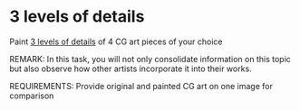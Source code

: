 # 3 levels of details
Paint [3 levels of details](https://www.youtube.com/watch?v=qMH_J_vcoqE) of 4 CG art pieces of your choice

REMARK: In this task, you will not only consolidate information on this topic but also observe how other artists incorporate it into their works.

REQUIREMENTS: Provide original and painted CG art on one image for comparison

